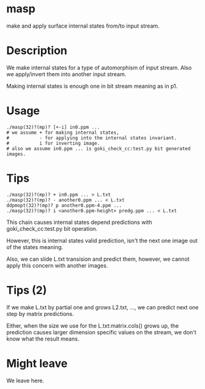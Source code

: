 # masp
make and apply surface internal states from/to input stream.

# Description
We make internal states for a type of automorphism of input stream.
Also we apply/invert them into another input stream.

Making internal states is enough one in bit stream meaning as in p1.

# Usage
    ./masp(32)?(mp)? [+-i] in0.ppm ...
    # we assume + for making internal states,
    #           - for applying into the internal states invariant.
    #           i for inverting image.
    # also we assume in0.ppm ... is goki_check_cc:test.py bit generated images.

# Tips
    ./masp(32)?(mp)? + in0.ppm ... > L.txt
    ./masp(32)?(mp)? - another0.ppm ... < L.txt
    ddpmopt(32)?(mp)? p another0.ppm-4.ppm ...
    ./masp(32)?(mp)? i <another0.ppm-height> predg.ppm ... < L.txt

This chain causes internal states depend predictions with goki_check_cc:test.py bit operation.

However, this is internal states valid prediction, isn't the next one image out of the states meaning.

Also, we can slide L.txt transision and predict them, however, we cannot apply this concern with another images.

# Tips (2)
If we make L.txt by partial one and grows L2.txt, ..., we can predict next one step by matrix predictions.

Either, when the size we use for the L.txt:matrix.cols() grows up, the prediction causes larger dimension specific values on the stream, we don't know what the result means.

# Might leave
We leave here.

